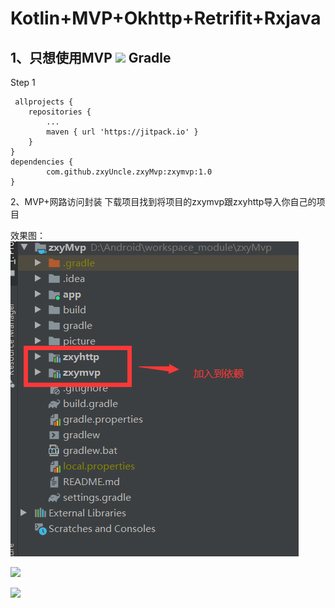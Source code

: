 # Kotlin+MVP+Okhttp+Retrifit+Rxjava
1、只想使用MVP
[![](https://jitpack.io/v/zxyUncle/zxyMvp.svg)](https://jitpack.io/#zxyUncle/zxyMvp)
Gradle
-----
Step 1


     allprojects {
		repositories {
			...
			maven { url 'https://jitpack.io' }
		}
	}
	dependencies {
	        com.github.zxyUncle.zxyMvp:zxymvp:1.0
	}

2、MVP+网路访问封装
下载项目找到将项目的zxymvp跟zxyhttp导入你自己的项目

效果图：
[![](https://github.com/zxyUncle/zxyMvp/blob/master/picture/aaa.png)](https://github.com/zxyUncle/zxyMvp/blob/master/picture/aaa.png)

[![](https://github.com/zxyUncle/zxyMvp/blob/master/picture/mvp.gif)](https://github.com/zxyUncle/zxyMvp/blob/master/picture/mvp.gif)

[![](https://camo.githubusercontent.com/15675678891dead0d516b6ee7a57ed12101ce69a/687474703a2f2f7777772e62616964752e636f6d2f696d672f62646c6f676f2e676966)](https://camo.githubusercontent.com/15675678891dead0d516b6ee7a57ed12101ce69a/687474703a2f2f7777772e62616964752e636f6d2f696d672f62646c6f676f2e676966) 


